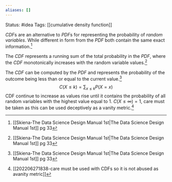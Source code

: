 ```yaml
---
aliases: []
---
```

Status: #idea
Tags: [[cumulative density function]]

*CDF*s are an alternative to *PDF*s for representing the probability of *random variables*. While different in form from the *PDF* both contain the same exact information.[^1]

The *CDF* represents a running sum of the total probability in the *PDF*, where the *CDF* monotonically increases with the random variable values.[^1]

The *CDF* can be computed by the *PDF* and represents the probability of the outcome being less than or equal to the current value.[^1]
$$C(X \le k) = \sum_{x \le k}P(X=x)$$
CDF continue to increase as values rise until it contains the probability of all random variables with the highest value equal to 1. $C(X \le \infty)=1$, care must be taken as this can be used deceptively as a vanity metric.[^2]

[^1]: [[Skiena-The Data Science  Design Manual 1st|The Data Science Design Manual 1st]] pg 33
[^2]:[[202206271838-care must be used with CDFs so it is not abused as avanity metric]]